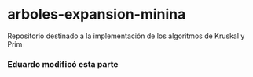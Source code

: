 # arboles-expansion-minina
Repositorio destinado a la implementación de los algoritmos de Kruskal y Prim

### Eduardo modificó esta parte
